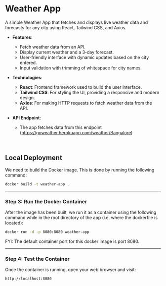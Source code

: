 # Weather App

A simple Weather App that fetches and displays live weather data and forecasts for any city using React, Tailwind CSS, and Axios.

- **Features**: 
  - Fetch weather data from an API.
  - Display current weather and a 3-day forecast.
  - User-friendly interface with dynamic updates based on the city entered.
  - Input validation with trimming of whitespace for city names.

- **Technologies**:
  - **React**: Frontend framework used to build the user interface.
  - **Tailwind CSS**: For styling the UI, providing a responsive and modern design.
  - **Axios**: For making HTTP requests to fetch weather data from the API.

- **API Endpoint**:
  - The app fetches data from this endpoint (https://goweather.herokuapp.com/weather/Bangalore)

<br>

## Local Deployment

We need to build the Docker image. This is done by running the following command:

```bash
docker build -t weather-app .
```
---

### Step 3: Run the Docker Container
After the image has been built, we run it as a container using the following command while in the root directory of the app (i.e. where the dockerfile is located):

```bash
docker run -d -p 8080:8080 weather-app
```

FYI: The default container port for this docker image is port 8080.

---

### Step 4: Test the Container
Once the container is running, open your web browser and visit:

```bash
http://localhost:8080
```